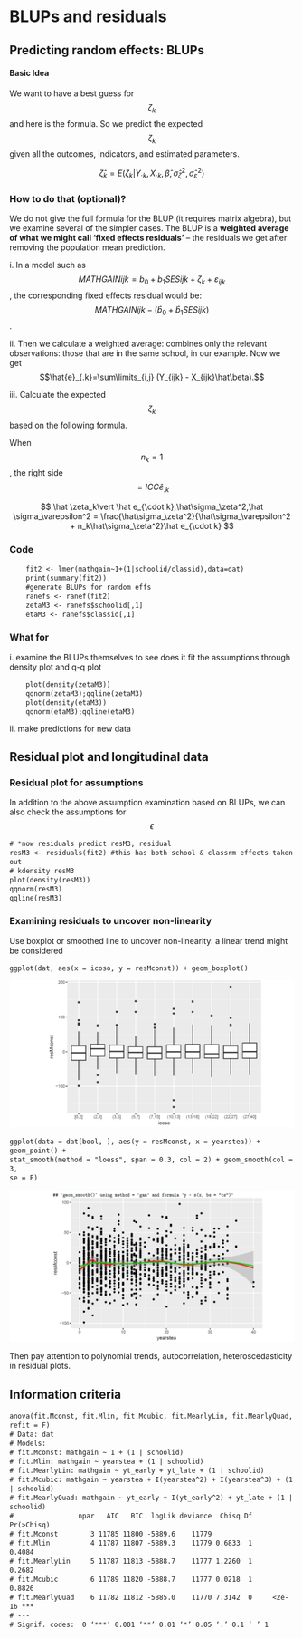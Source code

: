 # BLUPs and residuals

## Predicting random effects: BLUPs

#### Basic Idea

We want to have a best guess for $$\zeta_k$$ and here is the formula. So we predict the expected $$\zeta_k$$given all the outcomes, indicators, and estimated parameters.

$$
\hat\zeta_k = E(\zeta_k\vert Y_{\cdot k},X_{\cdot k}, \hat\beta,\hat\sigma_\zeta^2,\hat\sigma_\varepsilon^2)
$$

### How to do that \(optional\)?

We do not give the full formula for the BLUP \(it requires matrix algebra\), but we examine several of the simpler cases. The BLUP is a **weighted average of what we might call ‘fixed effects residuals’** – the residuals we get after removing the population mean prediction.

i. In a model such as $$MATHGAI{N{ijk}} = {b_0} + {b_1}SE{S{ijk}} + \zeta_k + {\varepsilon_{ijk}}$$, the corresponding fixed effects residual would be: $$MATHGAI{N{ijk}} - ({\hat b_0} + {\hat b_1}SE{S{ijk}})$$. 

ii. Then we calculate a weighted average: combines only the relevant observations: those that are in the same school, in our example. Now we get $$\hat{e}_{.k}=\sum\limits_{i,j} (Y_{ijk} - X_{ijk}\hat\beta).$$

iii. Calculate the expected $$\zeta_k$$based on the following formula. 

When $$n_k=1$$, the right side $$=ICC\hat{e}_{.k}$$

$$
\hat \zeta_k\vert \hat e_{\cdot k},\hat\sigma_\zeta^2,\hat \sigma_\varepsilon^2 = \frac{\hat\sigma_\zeta^2}{\hat\sigma_\varepsilon^2 + n_k\hat\sigma_\zeta^2}\hat e_{\cdot k}
$$

### Code

```text
    fit2 <- lmer(mathgain~1+(1|schoolid/classid),data=dat)
    print(summary(fit2))
    #generate BLUPs for random effs
    ranefs <- ranef(fit2)
    zetaM3 <- ranefs$schoolid[,1]
    etaM3 <- ranefs$classid[,1]
```

### What for

i. examine the BLUPs themselves to see does it fit the assumptions through density plot and q-q plot

```text
    plot(density(zetaM3))
    qqnorm(zetaM3);qqline(zetaM3)
    plot(density(etaM3))
    qqnorm(etaM3);qqline(etaM3)
```

ii. make predictions for new data

## Residual plot and longitudinal data

### Residual plot for assumptions

In addition to the above assumption examination based on BLUPs, we can also check the assumptions for $$\epsilon$$

```text
# *now residuals predict resM3, residual
resM3 <- residuals(fit2) #this has both school & classrm effects taken out
# kdensity resM3
plot(density(resM3))
qqnorm(resM3)
qqline(resM3)
```

### Examining residuals to uncover non-linearity

Use boxplot or smoothed line to uncover non-linearity: a linear trend might be considered

```text
ggplot(dat, aes(x = icoso, y = resMconst)) + geom_boxplot()
```

![](../../.gitbook/assets/image%20%28134%29.png)

```text
ggplot(data = dat[bool, ], aes(y = resMconst, x = yearstea)) + geom_point() +
stat_smooth(method = "loess", span = 0.3, col = 2) + geom_smooth(col = 3,
se = F)
```

![](../../.gitbook/assets/image%20%28133%29.png)

Then pay attention to polynomial trends, autocorrelation, heteroscedasticity in residual plots.

## Information criteria

```text
anova(fit.Mconst, fit.Mlin, fit.Mcubic, fit.MearlyLin, fit.MearlyQuad, refit = F)
# Data: dat
# Models:
# fit.Mconst: mathgain ~ 1 + (1 | schoolid)
# fit.Mlin: mathgain ~ yearstea + (1 | schoolid)
# fit.MearlyLin: mathgain ~ yt_early + yt_late + (1 | schoolid)
# fit.Mcubic: mathgain ~ yearstea + I(yearstea^2) + I(yearstea^3) + (1 | schoolid)
# fit.MearlyQuad: mathgain ~ yt_early + I(yt_early^2) + yt_late + (1 | schoolid)
#                npar   AIC   BIC  logLik deviance  Chisq Df Pr(>Chisq)    
# fit.Mconst        3 11785 11800 -5889.6    11779                         
# fit.Mlin          4 11787 11807 -5889.3    11779 0.6833  1     0.4084    
# fit.MearlyLin     5 11787 11813 -5888.7    11777 1.2260  1     0.2682    
# fit.Mcubic        6 11789 11820 -5888.7    11777 0.0218  1     0.8826    
# fit.MearlyQuad    6 11782 11812 -5885.0    11770 7.3142  0     <2e-16 ***
# ---
# Signif. codes:  0 ‘***’ 0.001 ‘**’ 0.01 ‘*’ 0.05 ‘.’ 0.1 ‘ ’ 1
```

